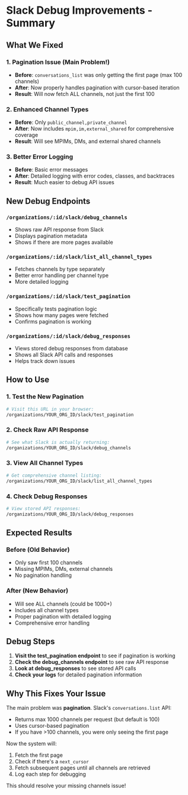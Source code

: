 # Slack Debug Improvements - Summary

## What We Fixed

### 1. **Pagination Issue (Main Problem!)**
- **Before**: `conversations_list` was only getting the first page (max 100 channels)
- **After**: Now properly handles pagination with cursor-based iteration
- **Result**: Will now fetch ALL channels, not just the first 100

### 2. **Enhanced Channel Types**
- **Before**: Only `public_channel,private_channel`
- **After**: Now includes `mpim,im,external_shared` for comprehensive coverage
- **Result**: Will see MPIMs, DMs, and external shared channels

### 3. **Better Error Logging**
- **Before**: Basic error messages
- **After**: Detailed logging with error codes, classes, and backtraces
- **Result**: Much easier to debug API issues

## New Debug Endpoints

### `/organizations/:id/slack/debug_channels`
- Shows raw API response from Slack
- Displays pagination metadata
- Shows if there are more pages available

### `/organizations/:id/slack/list_all_channel_types`
- Fetches channels by type separately
- Better error handling per channel type
- More detailed logging

### `/organizations/:id/slack/test_pagination`
- Specifically tests pagination logic
- Shows how many pages were fetched
- Confirms pagination is working

### `/organizations/:id/slack/debug_responses`
- Views stored debug responses from database
- Shows all Slack API calls and responses
- Helps track down issues

## How to Use

### 1. **Test the New Pagination**
```bash
# Visit this URL in your browser:
/organizations/YOUR_ORG_ID/slack/test_pagination
```

### 2. **Check Raw API Response**
```bash
# See what Slack is actually returning:
/organizations/YOUR_ORG_ID/slack/debug_channels
```

### 3. **View All Channel Types**
```bash
# Get comprehensive channel listing:
/organizations/YOUR_ORG_ID/slack/list_all_channel_types
```

### 4. **Check Debug Responses**
```bash
# View stored API responses:
/organizations/YOUR_ORG_ID/slack/debug_responses
```

## Expected Results

### **Before (Old Behavior)**
- Only saw first 100 channels
- Missing MPIMs, DMs, external channels
- No pagination handling

### **After (New Behavior)**
- Will see ALL channels (could be 1000+)
- Includes all channel types
- Proper pagination with detailed logging
- Comprehensive error handling

## Debug Steps

1. **Visit the test_pagination endpoint** to see if pagination is working
2. **Check the debug_channels endpoint** to see raw API response
3. **Look at debug_responses** to see stored API calls
4. **Check your logs** for detailed pagination information

## Why This Fixes Your Issue

The main problem was **pagination**. Slack's `conversations.list` API:
- Returns max 1000 channels per request (but default is 100)
- Uses cursor-based pagination
- If you have >100 channels, you were only seeing the first page

Now the system will:
1. Fetch the first page
2. Check if there's a `next_cursor`
3. Fetch subsequent pages until all channels are retrieved
4. Log each step for debugging

This should resolve your missing channels issue!
